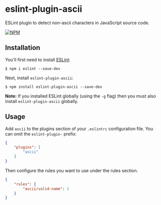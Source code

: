 # eslint-plugin-ascii
ESLint plugin to detect non-ascii characters in JavaScript source code.

[![NPM](https://nodei.co/npm/eslint-plugin-ascii.png)](https://nodei.co/npm/eslint-plugin-ascii/)

## Installation

You'll first need to install [ESLint](http://eslint.org):

```
$ npm i eslint --save-dev
```

Next, install `eslint-plugin-ascii`:

```
$ npm install eslint-plugin-ascii --save-dev
```

**Note:** If you installed ESLint globally (using the `-g` flag) then you must also install `eslint-plugin-ascii` globally.

## Usage

Add `ascii` to the plugins section of your `.eslintrc` configuration file. You can omit the `eslint-plugin-` prefix:

```json
{
    "plugins": [
        "ascii"
    ]
}
```


Then configure the rules you want to use under the rules section.

```json
{
    "rules": {
        "ascii/valid-name": 2
    }
}
```

